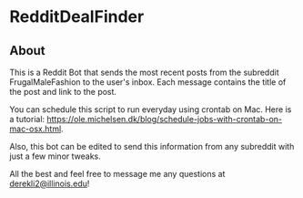 # RedditDealFinder

## About
This is a Reddit Bot that sends the most recent posts from the subreddit FrugalMaleFashion to the user's inbox. Each message contains the title of the post and link to the post.

You can schedule this script to run everyday using crontab on Mac. Here is a tutorial: https://ole.michelsen.dk/blog/schedule-jobs-with-crontab-on-mac-osx.html.

Also, this bot can be edited to send this information from any subreddit with just a few minor tweaks.

All the best and feel free to message me any questions at derekli2@illinois.edu!
